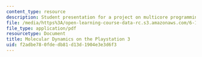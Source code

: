 ```yaml
---
content_type: resource
description: Student presentation for a project on multicore programming.
file: /media/https%3A/open-learning-course-data-rc.s3.amazonaws.com/6-189-multicore-programming-primer-january-iap-2007/f2adbe780fdedb81d13d1904e3e3d6f3_moleculrdynmcs.pdf
file_type: application/pdf
resourcetype: Document
title: Molecular Dynamics on the Playstation 3
uid: f2adbe78-0fde-db81-d13d-1904e3e3d6f3
---
```

